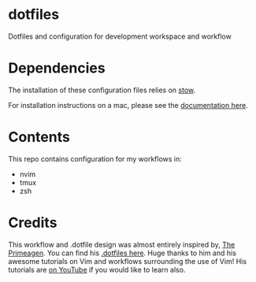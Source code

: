 # dotfiles
Dotfiles and configuration for development workspace and workflow

# Dependencies
The installation of these configuration files relies on [stow](https://github.com/aspiers/stow/).

For installation instructions on a mac,
please see the [documentation here](https://macappstore.org/stow/).

# Contents
This repo contains configuration for my workflows in:
* nvim
* tmux
* zsh

# Credits
This workflow and .dotfile design was almost entirely inspired by, [The Primeagen](https://github.com/ThePrimeagen/).
You can find his [.dotfiles here](https://github.com/ThePrimeagen/.dotfiles). Huge thanks to him and his awesome tutorials
on Vim and workflows surrounding the use of Vim! His tutorials are [on YouTube](https://youtube.com/c/theprimeagen) if you would like to learn also.
